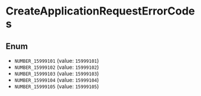 # CreateApplicationRequestErrorCodes

## Enum

* `NUMBER_15999101` (value: `15999101`)
* `NUMBER_15999102` (value: `15999102`)
* `NUMBER_15999103` (value: `15999103`)
* `NUMBER_15999104` (value: `15999104`)
* `NUMBER_15999105` (value: `15999105`)
